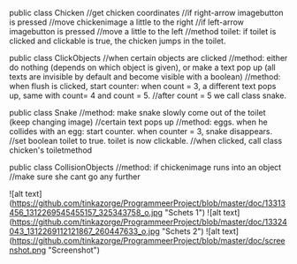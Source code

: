 public class Chicken 
    //get chicken coordinates
    //if right-arrow imagebutton is pressed
    //move chickenimage a little to the right
    //if left-arrow imagebutton is pressed
    //move a little to the left
    //method toilet: if toilet is clicked and clickable is true, the chicken jumps in the toilet.
    
public class ClickObjects 
    //when certain objects are clicked
    //method: either do nothing (depends on which object is given), or make a text pop up (all texts are invisible by default and become visible with a boolean)
    //method: when flush is clicked, start counter: when count = 3, a different text pops up, same with count= 4 and count = 5.
    //after count = 5 we call class snake.
    
public class Snake 
    //method: make snake slowly come out of the toilet (keep changing image)
    //certain text pops up
    //method: eggs. when he collides with an egg: start counter. when counter = 3, snake disappears.
    //set boolean toilet to true. toilet is now clickable.
    //when clicked, call class chicken's toiletmethod
    
public class CollisionObjects 
    //method: if chickenimage runs into an object
    //make sure she cant go any further

![alt text] (https://github.com/tinkazorge/ProgrammeerProject/blob/master/doc/13313456_1312269545455157_325343758_o.jpg "Schets 1")
![alt text] (https://github.com/tinkazorge/ProgrammeerProject/blob/master/doc/13324043_1312269112121867_260447633_o.jpg "Schets 2")
![alt text] (https://github.com/tinkazorge/ProgrammeerProject/blob/master/doc/screenshot.png "Screenshot")
